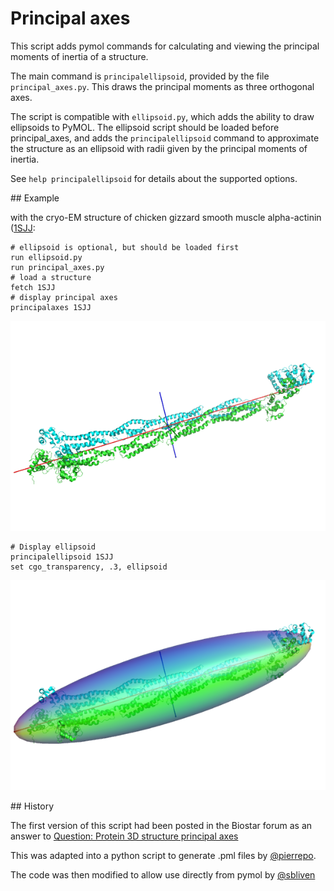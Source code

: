 Principal axes
==============

This script adds pymol commands for calculating and viewing the principal moments of inertia of a structure.

The main command is `principalellipsoid`, provided by the file `principal_axes.py`. This draws the principal moments as three orthogonal axes.

The script is compatible with `ellipsoid.py`, which adds the ability to draw ellipsoids to PyMOL. The ellipsoid script should be loaded before principal_axes, and adds the `principalellipsoid` command to approximate the structure as an ellipsoid with radii given by the principal moments of inertia.

See `help principalellipsoid` for details about the supported options.


## Example

with the cryo-EM structure of chicken gizzard smooth muscle alpha-actinin ([1SJJ](http://www.rcsb.org/pdb/explore.do?structureId=1SJJ):


```
# ellipsoid is optional, but should be loaded first
run ellipsoid.py
run principal_axes.py
# load a structure
fetch 1SJJ
# display principal axes
principalaxes 1SJJ
```

![1SJJ](img/1SJJ.png "1SJJ")

```
# Display ellipsoid
principalellipsoid 1SJJ
set cgo_transparency, .3, ellipsoid
```

![1SJJ ellipsoid](img/1SJJ_ellipsoid.png "1SJJ ellipsoid")

## History

The first version of this script had been posted in the Biostar forum as an answer to [Question: Protein 3D structure principal axes](http://www.biostars.org/p/7393/)

This was adapted into a python script to generate .pml files by [@pierrepo](https://github.com/pierrepo/principal_axes).

The code was then modified to allow use directly from pymol by [@sbliven](https://github.com/sbliven/principal_axes)

